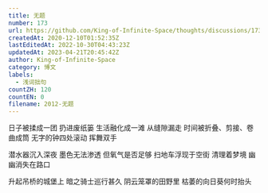 ```yaml
---
title: 无题
number: 173
url: https://github.com/King-of-Infinite-Space/thoughts/discussions/173
createdAt: 2020-12-10T01:52:35Z
lastEditedAt: 2022-10-30T04:43:23Z
updatedAt: 2023-04-21T20:45:42Z
author: King-of-Infinite-Space
category: 博文
labels:
  - 浅词拙句
countZH: 120
countEN: 0
filename: 2012-无题
---
```


日子被揉成一团
扔进废纸篓
生活融化成一滩
从缝隙漏走
时间被折叠、剪接、卷曲成筒
无字的钟四处滚动
挥舞双手

潜水器沉入深夜
墨色无法渗透
但氧气是否足够
扫地车浮现于空街
清理着梦境
幽幽消失在路口

升起吊桥的城堡上
暗之骑士巡行甚久
阴云笼罩的田野里
枯萎的向日葵何时抬头
<img src='https://count.lnfinite.space/post/24.svg?plus=1' width='0' height='0' />